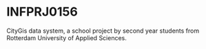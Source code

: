 # INFPRJ0156
CityGis data system, a school project by second year students from Rotterdam University of Applied Sciences.
